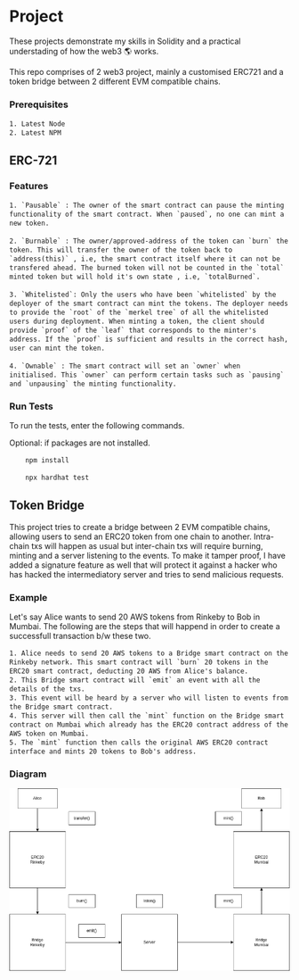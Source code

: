 # Project

These projects demonstrate my skills in Solidity and a practical understading of how the web3 🌎 works.

This repo comprises of 2 web3 project, mainly a customised ERC721 and a token bridge between 2 different EVM compatible chains.

### Prerequisites

    1. Latest Node
    2. Latest NPM

## ERC-721

### Features

    1. `Pausable` : The owner of the smart contract can pause the minting functionality of the smart contract. When `paused`, no one can mint a new token.

    2. `Burnable` : The owner/approved-address of the token can `burn` the token. This will transfer the owner of the token back to `address(this)` , i.e, the smart contract itself where it can not be transfered ahead. The burned token will not be counted in the `total` minted token but will hold it's own state , i.e, `totalBurned`.

    3. `Whitelisted`: Only the users who have been `whitelisted` by the deployer of the smart contract can mint the tokens. The deployer needs to provide the `root` of the `merkel tree` of all the whitelisted users during deployment. When minting a token, the client should provide `proof` of the `leaf` that corresponds to the minter's address. If the `proof` is sufficient and results in the correct hash, user can mint the token.

    4. `Ownable` : The smart contract will set an `owner` when initialised. This `owner` can perform certain tasks such as `pausing` and `unpausing` the minting functionality.

### Run Tests

To run the tests, enter the following commands.

Optional: if packages are not installed.

```bash
    npm install
```

```bash
    npx hardhat test
```

## Token Bridge

This project tries to create a bridge between 2 EVM compatible chains, allowing users to send an ERC20 token from one chain to another. Intra-chain txs will happen as usual but inter-chain txs will require burning, minting and a server listening to the events. To make it tamper proof, I have added a signature feature as well that will protect it against a hacker who has hacked the intermediatory server and tries to send malicious requests.

### Example

Let's say Alice wants to send 20 AWS tokens from Rinkeby to Bob in Mumbai. The following are the steps that will happend in order to create a successfull transaction b/w these two.

    1. Alice needs to send 20 AWS tokens to a Bridge smart contract on the Rinkeby network. This smart contract will `burn` 20 tokens in the ERC20 smart contract, deducting 20 AWS from Alice's balance.
    2. This Bridge smart contract will `emit` an event with all the details of the txs.
    3. This event will be heard by a server who will listen to events from the Bridge smart contract.
    4. This server will then call the `mint` function on the Bridge smart contract on Mumbai which already has the ERC20 contract address of the AWS token on Mumbai.
    5. The `mint` function then calls the original AWS ERC20 contract interface and mints 20 tokens to Bob's address.

### Diagram

![Diagram](TokenBridge.drawio.png)
